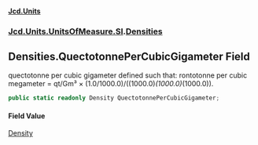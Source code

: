 #### [Jcd.Units](index 'index')
### [Jcd.Units.UnitsOfMeasure.SI](Jcd.Units.UnitsOfMeasure.SI 'Jcd.Units.UnitsOfMeasure.SI').[Densities](Densities 'Jcd.Units.UnitsOfMeasure.SI.Densities')

## Densities.QuectotonnePerCubicGigameter Field

quectotonne per cubic gigameter defined such that: rontotonne per cubic megameter = qt/Gm³ ×
(1.0/1000.0)/((1000.0)*(1000.0)*(1000.0)).

```csharp
public static readonly Density QuectotonnePerCubicGigameter;
```

#### Field Value
[Density](Density 'Jcd.Units.UnitTypes.Density')
